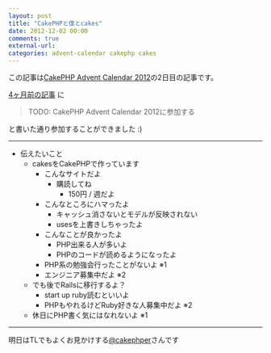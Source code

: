 ```yaml
---
layout: post
title: "CakePHPと僕とcakes"
date: 2012-12-02 00:00
comments: true
external-url:
categories: advent-calendar cakephp cakes
---
```


この記事は[CakePHP Advent Calendar 2012](http://www.adventar.org/calendars/40)の2日目の記事です。

[4ヶ月前の記事](http://fukayatsu.github.com/2012/08/03/getting-started-with-cakephp/)
に
> TODO: CakePHP Advent Calendar 2012に参加する

と書いた通り参加することができました :)


-----
- 伝えたいこと
  - cakesをCakePHPで作っています
    - こんなサイトだよ
      - 購読してね
        - 150円 / 週だよ
    - こんなところにハマったよ
      - キャッシュ消さないとモデルが反映されない
      - usesを上書きしちゃったよ
    - こんなことが良かったよ
      - PHP出来る人が多いよ
      - PHPのコードが読めるようになったよ
    - PHP系の勉強会行ったことがないよ ※1
    - エンジニア募集中だよ ※2
  - でも後でRailsに移行するよ？
    - start up ruby読むといいよ
    - PHPもやれるけどRuby好きな人募集中だよ ※2
  - 休日にPHP書く気にはなれないよ ※1

-----

明日はTLでもよくお見かけする[@cakephper](https://twitter.com/cakephper)さんです
